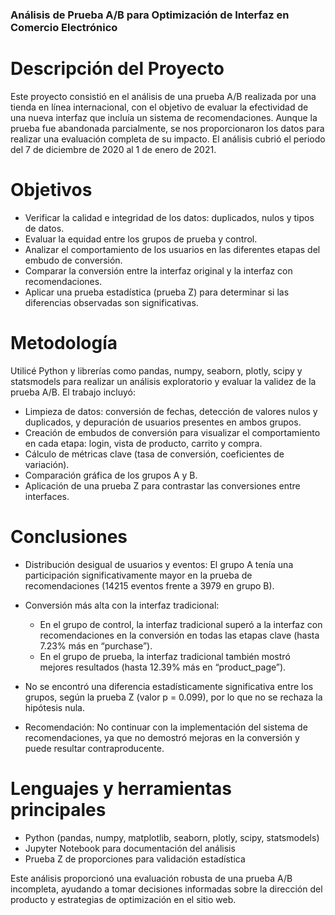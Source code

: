 ### Análisis de Prueba A/B para Optimización de Interfaz en Comercio Electrónico

# Descripción del Proyecto<br>
Este proyecto consistió en el análisis de una prueba A/B realizada por una tienda en línea internacional, con el objetivo de evaluar la efectividad de una nueva interfaz que incluía un sistema de recomendaciones. Aunque la prueba fue abandonada parcialmente, se nos proporcionaron los datos para realizar una evaluación completa de su impacto. El análisis cubrió el periodo del 7 de diciembre de 2020 al 1 de enero de 2021.

# Objetivos<br>
   * Verificar la calidad e integridad de los datos: duplicados, nulos y tipos de datos.<br>
   * Evaluar la equidad entre los grupos de prueba y control.<br>
   * Analizar el comportamiento de los usuarios en las diferentes etapas del embudo de conversión.<br>
   * Comparar la conversión entre la interfaz original y la interfaz con recomendaciones.<br>
   * Aplicar una prueba estadística (prueba Z) para determinar si las diferencias observadas son significativas.<br>

# Metodología<br>
Utilicé Python y librerías como pandas, numpy, seaborn, plotly, scipy y statsmodels para realizar un análisis exploratorio y evaluar la validez de la prueba A/B. El trabajo incluyó:<br>

   - Limpieza de datos: conversión de fechas, detección de valores nulos y duplicados, y depuración de usuarios presentes en ambos grupos.<br>
   - Creación de embudos de conversión para visualizar el comportamiento en cada etapa: login, vista de producto, carrito y compra.<br>
   - Cálculo de métricas clave (tasa de conversión, coeficientes de variación).<br>
   - Comparación gráfica de los grupos A y B.<br>
   - Aplicación de una prueba Z para contrastar las conversiones entre interfaces.<br>

# Conclusiones<br>
   * Distribución desigual de usuarios y eventos: El grupo A tenía una participación significativamente mayor en la prueba de recomendaciones (14215 eventos frente a 3979 en grupo B).<br>

   * Conversión más alta con la interfaz tradicional:<br>
      * En el grupo de control, la interfaz tradicional superó a la interfaz con recomendaciones en la conversión en todas las etapas clave (hasta 7.23% más en “purchase”).<br>
      * En el grupo de prueba, la interfaz tradicional también mostró mejores resultados (hasta 12.39% más en “product_page”).<br>

   * No se encontró una diferencia estadísticamente significativa entre los grupos, según la prueba Z (valor p = 0.099), por lo que no se rechaza la hipótesis nula.<br>

   * Recomendación: No continuar con la implementación del sistema de recomendaciones, ya que no demostró mejoras en la conversión y puede resultar contraproducente.<br>

# Lenguajes y herramientas principales<br>
   - Python (pandas, numpy, matplotlib, seaborn, plotly, scipy, statsmodels)<br>
   - Jupyter Notebook para documentación del análisis<br>
   - Prueba Z de proporciones para validación estadística<br>

Este análisis proporcionó una evaluación robusta de una prueba A/B incompleta, ayudando a tomar decisiones informadas sobre la dirección del producto y estrategias de optimización en el sitio web.
